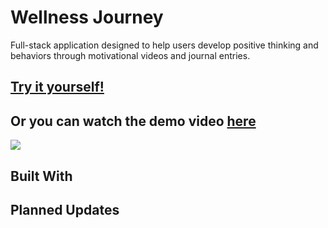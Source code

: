 # **Wellness Journey** 

Full-stack application designed to help users develop positive thinking and behaviors through motivational videos and journal entries. 

## [Try it yourself!](https://wellnessjourney.herokuapp.com/login)

## Or you can watch the demo video [here](https://drive.google.com/open?id=1ExAZnj3ux8Jlw_v4RgjcsbtbUZCoo-ng)

![](static/images/loginpage.png)

## Built With

## Planned Updates
